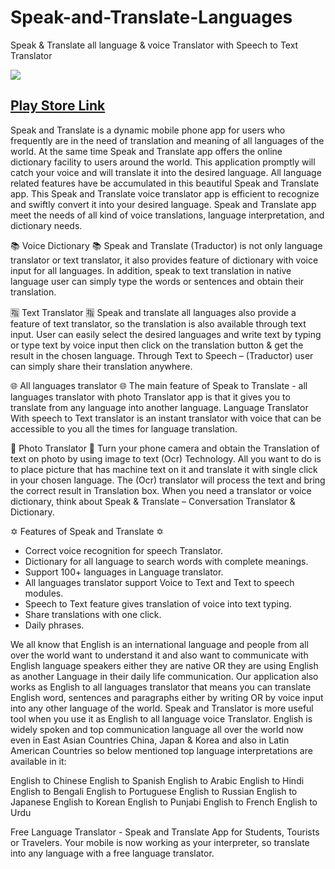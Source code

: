 # Speak-and-Translate-Languages
Speak &amp; Translate all language &amp; voice Translator with Speech to Text Translator

![](https://play-lh.googleusercontent.com/sWbvtgEaiVUOMAY7xnloUGYZfOP_Mfxc1a3YIe1_O37_fD3gEXZKP9m-SJpLO1smVQ=w240-h480-rw)

## [Play Store Link](https://play.google.com/store/apps/details?id=com.speaktranslate.translateapp)

Speak and Translate is a dynamic mobile phone app for users who frequently are in the need of translation and meaning of all languages of the world. At the same time Speak and Translate app offers the online dictionary facility to users around the world. This application promptly will catch your voice and will translate it into the desired language. All language related features have be accumulated in this beautiful Speak and Translate app. This Speak and Translate voice translator app is efficient to recognize and swiftly convert it into your desired language. Speak and Translate app meet the needs of all kind of voice translations, language interpretation, and dictionary needs.


📚 Voice Dictionary 📚
Speak and Translate (Traductor) is not only language translator or text translator, it also provides feature of dictionary with voice input for all languages. In addition, speak to text translation in native language user can simply type the words or sentences and obtain their translation.


🈯 Text Translator 🈯
Speak and translate all languages also provide a feature of text translator, so the translation is also available through text input. User can easily select the desired languages and write text by typing or type text by voice input then click on the translation button & get the result in the chosen language. Through Text to Speech – (Traductor) user can simply share their translation anywhere.


🌐 All languages translator 🌐
The main feature of Speak to Translate - all languages translator with photo Translator app is that it gives you to translate from any language into another language. Language Translator With speech to Text translator is an instant translator with voice that can be accessible to you all the times for language translation.


📸 Photo Translator 📸
Turn your phone camera and obtain the Translation of text on photo by using image to text (Ocr) Technology. All you want to do is to place picture that has machine text on it and translate it with single click in your chosen language. The (Ocr) translator will process the text and bring the correct result in Translation box. When you need a translator or voice dictionary, think about Speak & Translate – Conversation Translator & Dictionary.

✡️ Features of Speak and Translate ✡️
- Correct voice recognition for speech Translator.
- Dictionary for all language to search words with complete meanings.
- Support 100+ languages in Language translator.
- All languages translator support Voice to Text and Text to speech modules.
- Speech to Text feature gives translation of voice into text typing.
- Share translations with one click.
- Daily phrases.

We all know that English is an international language and people from all over the world want to understand it and also want to communicate with English language speakers either they are native OR they are using English as another Language in their daily life communication. Our application also works as English to all languages translator that means you can translate English word, sentences and paragraphs either by writing OR by voice input into any other language of the world. Speak and Translator is more useful tool when you use it as English to all language voice Translator. English is widely spoken and top communication language all over the world now even in East Asian Countries China, Japan & Korea and also in Latin American Countries so below mentioned top language interpretations are available in it:

English to Chinese
English to Spanish
English to Arabic
English to Hindi
English to Bengali
English to Portuguese
English to Russian
English to Japanese
English to Korean
English to Punjabi
English to French
English to Urdu

Free Language Translator - Speak and Translate App for Students, Tourists or Travelers. Your mobile is now working as your interpreter, so translate into any language with a free language translator.

